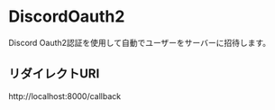 # DiscordOauth2

Discord Oauth2認証を使用して自動でユーザーをサーバーに招待します。

## リダイレクトURI
http://localhost:8000/callback
